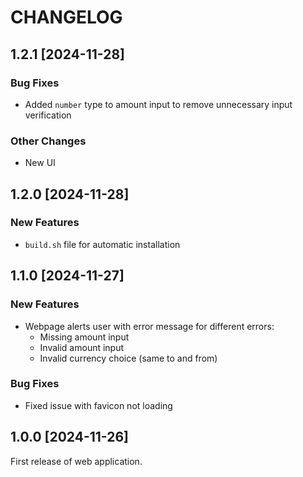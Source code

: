 # CHANGELOG

## 1.2.1 [2024-11-28]
### Bug Fixes
* Added `number` type to amount input to remove unnecessary input verification

### Other Changes
* New UI

## 1.2.0 [2024-11-28]
### New Features
* `build.sh` file for automatic installation

## 1.1.0 [2024-11-27]
### New Features
* Webpage alerts user with error message for different errors:
  * Missing amount input
  * Invalid amount input
  * Invalid currency choice (same to and from)

### Bug Fixes
* Fixed issue with favicon not loading 

## 1.0.0 [2024-11-26]
First release of web application.
